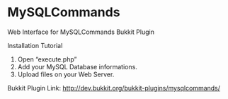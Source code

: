 # MySQLCommands
Web Interface for MySQLCommands Bukkit Plugin

Installation Tutorial

1. Open “execute.php”
2. Add your MySQL Database informations.
3. Upload files on your Web Server.


Bukkit Plugin Link: http://dev.bukkit.org/bukkit-plugins/mysqlcommands/

